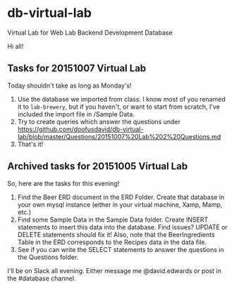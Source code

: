 # db-virtual-lab
Virtual Lab for Web Lab Backend Development Database 

Hi all!

## Tasks for 20151007 Virtual Lab
Today shouldn't take as long as Monday's!

1. Use the database we imported from class.  I know most of you renamed it to `lab-brewery`, but if you haven't, or want to start from scratch, I've included the import file in /Sample Data.
2. Try to create queries which answer the questions under https://github.com/doofusdavid/db-virtual-lab/blob/master/Questions/20151007%20Lab%202%20Questions.md
3. That's it!

## Archived tasks for 20151005 Virtual Lab
So, here are the tasks for this evening!

1. Find the Beer ERD document in the ERD Folder.  Create that database in your own mysql instance (either in your virtual machine, Xamp, Mamp, etc.)
2. Find some Sample Data in the Sample Data folder.  Create INSERT statements to insert this data into the database.  Find issues?  UPDATE or DELETE statements should fix it!  Also, note that the BeerIngredients Table in the ERD corresponds to the Recipes data in the data file.  
3. See if you can write the SELECT statements to answer the questions in the Questions folder.

I'll be on Slack all evening.  Either message me @david.edwards or post in the #database channel.  
